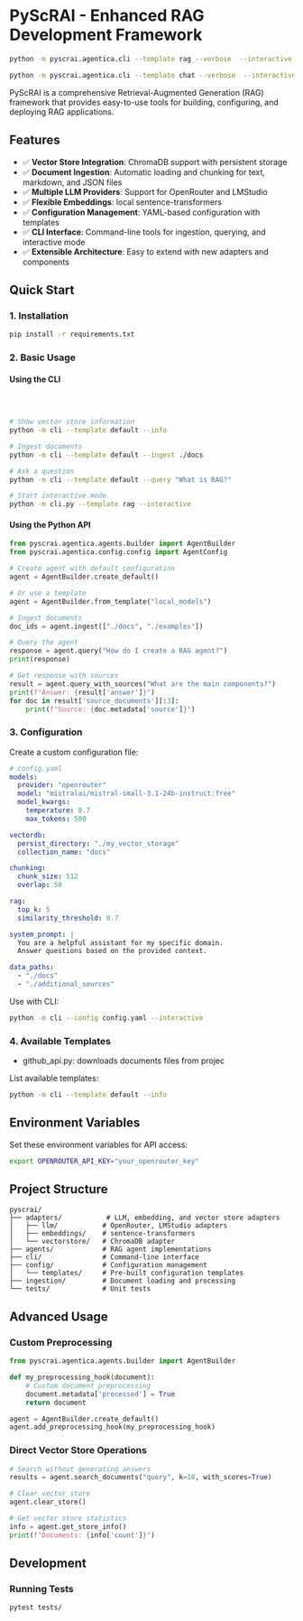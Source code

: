 # PyScRAI - Enhanced RAG Development Framework

```bash
python -m pyscrai.agentica.cli --template rag --verbose  --interactive 

python -m pyscrai.agentica.cli --template chat --verbose  --interactive 

```



PyScRAI is a comprehensive Retrieval-Augmented Generation (RAG) framework that provides easy-to-use tools for building, configuring, and deploying RAG applications.

## Features

- ✅ **Vector Store Integration**: ChromaDB support with persistent storage
- ✅ **Document Ingestion**: Automatic loading and chunking for text, markdown, and JSON files
- ✅ **Multiple LLM Providers**: Support for OpenRouter and LMStudio
- ✅ **Flexible Embeddings**: local sentence-transformers
- ✅ **Configuration Management**: YAML-based configuration with templates
- ✅ **CLI Interface**: Command-line tools for ingestion, querying, and interactive mode
- ✅ **Extensible Architecture**: Easy to extend with new adapters and components

## Quick Start

### 1. Installation

```bash
pip install -r requirements.txt
```

### 2. Basic Usage

#### Using the CLI

```bash



# Show vector store information
python -m cli --template default --info

# Ingest documents
python -m cli --template default --ingest ./docs

# Ask a question
python -m cli --template default --query "What is RAG?"

# Start interactive mode
python -m cli.py --template rag --interactive
```

#### Using the Python API

```python
from pyscrai.agentica.agents.builder import AgentBuilder
from pyscrai.agentica.config.config import AgentConfig

# Create agent with default configuration
agent = AgentBuilder.create_default()

# Or use a template
agent = AgentBuilder.from_template("local_models")

# Ingest documents
doc_ids = agent.ingest(["./docs", "./examples"])

# Query the agent
response = agent.query("How do I create a RAG agent?")
print(response)

# Get response with sources
result = agent.query_with_sources("What are the main components?")
print(f"Answer: {result['answer']}")
for doc in result['source_documents'][:3]:
    print(f"Source: {doc.metadata['source']}")
```

### 3. Configuration

Create a custom configuration file:

```yaml
# config.yaml
models:
  provider: "openrouter"
  model: "mistralai/mistral-small-3.1-24b-instruct:free"
  model_kwargs:
    temperature: 0.7
    max_tokens: 500

vectordb:
  persist_directory: "./my_vector_storage"
  collection_name: "docs"

chunking:
  chunk_size: 512
  overlap: 50

rag:
  top_k: 5
  similarity_threshold: 0.7

system_prompt: |
  You are a helpful assistant for my specific domain.
  Answer questions based on the provided context.

data_paths:
  - "./docs"
  - "./additional_sources"
```

Use with CLI:

```bash
python -m cli --config config.yaml --interactive
```

### 4. Available Templates
- github_api.py: downloads documents files from projec

List available templates:

```bash
python -m cli --template default --info
```

## Environment Variables

Set these environment variables for API access:

```bash
export OPENROUTER_API_KEY="your_openrouter_key"
```

## Project Structure

```
pyscrai/
├── adapters/           # LLM, embedding, and vector store adapters
│   ├── llm/           # OpenRouter, LMStudio adapters
│   ├── embeddings/    # sentence-transformers
│   └── vectorstore/   # ChromaDB adapter
├── agents/            # RAG agent implementations
├── cli/               # Command-line interface
├── config/            # Configuration management
│   └── templates/     # Pre-built configuration templates
├── ingestion/         # Document loading and processing
└── tests/             # Unit tests
```

## Advanced Usage

### Custom Preprocessing

```python
from pyscrai.agentica.agents.builder import AgentBuilder

def my_preprocessing_hook(document):
    # Custom document preprocessing
    document.metadata['processed'] = True
    return document

agent = AgentBuilder.create_default()
agent.add_preprocessing_hook(my_preprocessing_hook)
```

### Direct Vector Store Operations

```python
# Search without generating answers
results = agent.search_documents("query", k=10, with_scores=True)

# Clear vector store
agent.clear_store()

# Get vector store statistics
info = agent.get_store_info()
print(f"Documents: {info['count']}")
```

## Development

### Running Tests

```bash
pytest tests/
```
